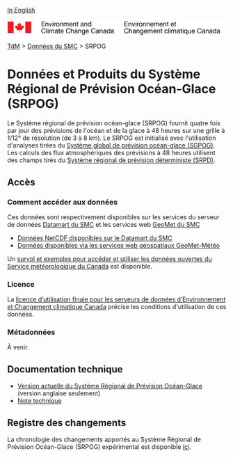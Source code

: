 [In English](readme_riops_en.md)

![ECCC logo](../../img_eccc-logo.png)

[TdM](../../readme_fr.md) > [Données du SMC](../readme_fr.md) > SRPOG

# Données et Produits du Système Régional de Prévision Océan-Glace (SRPOG)

Le Système régional de prévision océan-glace (SRPOG) fournit quatre fois par jour des prévisions de l'océan et de la glace à 48 heures sur une grille à 1/12° de résolution (de 3 à 8 km). Le SRPOG est initialisé avec l'utilisation d'analyses tirées du [Système global de prévision océan-glace (SGPOG)](../nwp_giops/readme_giops_fr.md). Les calculs des flux atmosphériques des prévisions à 48 heures utilisent des champs tirés du [Système régional de prévision déterministe (SRPD)](../nwp_rdps/readme_rdps_fr.md).

## Accès

### Comment accéder aux données

Ces données sont respectivement disponibles sur les services du serveur de données [Datamart du SMC](../../msc-datamart/readme_fr.md) et les services web [GeoMet du SMC](../../msc-geomet/readme_fr.md) 

* [Données NetCDF disponibles sur le Datamart du SMC](readme_riops-datamart_fr.md)
* [Données disponibles via les services web géospatiaux GeoMet-Météo](../../msc-geomet/readme_fr.md)

Un [survol et exemples pour accéder et utiliser les données ouvertes du Service météorologique du Canada](../../usage/readme_fr.md) est disponible.

### Licence

La [licence d’utilisation finale pour les serveurs de données d’Environnement et Changement climatique Canada](../../licence/readme_fr.md) précise les conditions d'utilisation de ces données.

### Métadonnées

À venir.

## Documentation technique

* [Version actuelle du Système Régional de Prévision Océan-Glace](https://collaboration.cmc.ec.gc.ca/cmc/CMOI/product_guide/docs/tech_specifications/tech_specifications_RIOPS_e.pdf) (version anglaise seulement)
* [Note technique](https://collaboration.cmc.ec.gc.ca/cmc/CMOI/product_guide/docs/tech_notes/technote_riops_f.pdf)

## Registre des changements 

La chronologie des changements apportés au Système Régional de Prévision Océan-Glace (SRPOG) expérimental est disponible [ici](changelog_riops_fr.md).